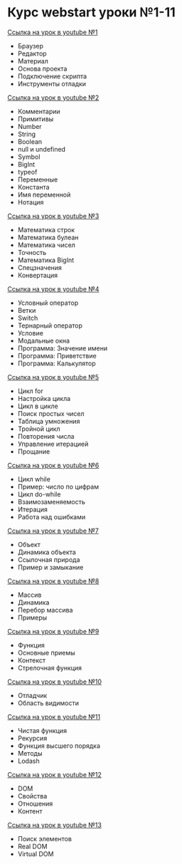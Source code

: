 # Курс webstart уроки №1-11

[Ссылка на урок в youtube №1](https://www.youtube.com/watch?v=KFLp9mgYVgM&list=PL9mlH9etz6DyLE5_oFSdbzKnsRB_Wq2_I&index=1)

- Браузер
- Редактор
- Материал
- Основа проекта
- Подключение скрипта
- Инструменты отладки

[Ссылка на урок в youtube №2](https://www.youtube.com/watch?v=kuDZ4zHgCuM&list=PL9mlH9etz6DyxCwks1tdVzlYhSxrsrjJ4&index=2)

- Комментарии
- Примитивы
- Number
- String
- Boolean
- null и undefined
- Symbol
- BigInt
- typeof
- Переменные
- Константа
- Имя переменной
- Нотация

[Ссылка на урок в youtube №3](https://www.youtube.com/watch?v=9oRbWf9bv40&list=PL9mlH9etz6DyLE5_oFSdbzKnsRB_Wq2_I&index=3)

- Математика строк
- Математика булеан
- Математика чисел
- Точность
- Математика BigInt
- Спецзначения
- Конвертация

[Ссылка на урок в youtube №4](https://www.youtube.com/watch?v=D94_ltt8ulM&list=PL9mlH9etz6DyLE5_oFSdbzKnsRB_Wq2_I&index=4)

- Условный оператор
- Ветки
- Switch
- Тернарный оператор
- Условие
- Модальные окна
- Программа: Значение имени
- Программа: Приветствие
- Программа: Калькулятор

[Ссылка на урок в youtube №5](https://www.youtube.com/watch?v=Q6mOvR3AXmk&list=PL9mlH9etz6DyLE5_oFSdbzKnsRB_Wq2_I&index=5)

- Цикл for
- Настройка цикла
- Цикл в цикле
- Поиск простых чисел
- Таблица умножения
- Тройной цикл
- Повторения числа
- Управление итерацией
- Прощание

[Ссылка на урок в youtube №6](https://www.youtube.com/watch?v=ktU_0ThU65U&list=PL9mlH9etz6DyLE5_oFSdbzKnsRB_Wq2_I&index=6)

- Цикл while
- Пример: число по цифрам
- Цикл do-while
- Взаимозаменяемость
- Итерация
- Работа над ошибками

[Ссылка на урок в youtube №7](https://www.youtube.com/watch?v=VuVfokfmIPs&list=PL9mlH9etz6DyLE5_oFSdbzKnsRB_Wq2_I&index=7)

- Объект
- Динамика объекта
- Ссылочная природа
- Пример и замыкание

[Ссылка на урок в youtube №8](https://www.youtube.com/watch?v=Ftt1F_rxu6k&list=PL9mlH9etz6DyLE5_oFSdbzKnsRB_Wq2_I&index=8)

- Массив
- Динамика
- Перебор массива
- Примеры

[Ссылка на урок в youtube №9](https://www.youtube.com/watch?v=cRHIfKBSbEg&list=PL9mlH9etz6DyLE5_oFSdbzKnsRB_Wq2_I&index=9)

- Функция
- Основные приемы
- Контекст
- Стрелочная функция

[Ссылка на урок в youtube №10](https://www.youtube.com/watch?v=xdxSOHo9sUA&list=PL9mlH9etz6DyLE5_oFSdbzKnsRB_Wq2_I&index=10)

- Отладчик
- Область видимости

[Ссылка на урок в youtube №11](https://www.youtube.com/watch?v=7PHLuIdiOaI&list=PL9mlH9etz6DyLE5_oFSdbzKnsRB_Wq2_I&index=11)

- Чистая функция
- Рекурсия
- Функция высшего порядка
- Методы
- Lodash

[Ссылка на урок в youtube №12](https://www.youtube.com/watch?v=j0GcTWIgytQ&list=PL9mlH9etz6DyLE5_oFSdbzKnsRB_Wq2_I&index=12)

- DOM
- Свойства
- Отношения
- Контент

[Ссылка на урок в youtube №13](https://www.youtube.com/watch?v=gGxHcVzr0XE&list=PL9mlH9etz6DyLE5_oFSdbzKnsRB_Wq2_I&index=13)

- Поиск элементов
- Real DOM
- Virtual DOM
